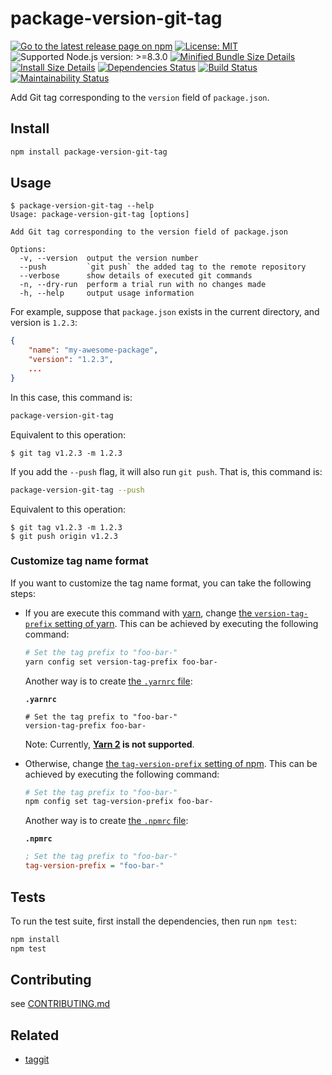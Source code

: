 # package-version-git-tag

[![Go to the latest release page on npm](https://img.shields.io/npm/v/package-version-git-tag.svg)][npm]
[![License: MIT](https://img.shields.io/static/v1?label=license&message=MIT&color=green)][github-license]
![Supported Node.js version: >=8.3.0](https://img.shields.io/static/v1?label=node&message=%3E%3D8.3.0&color=brightgreen)
[![Minified Bundle Size Details](https://img.shields.io/bundlephobia/min/package-version-git-tag/2.0.2)](https://bundlephobia.com/result?p=package-version-git-tag@2.0.2)
[![Install Size Details](https://packagephobia.now.sh/badge?p=package-version-git-tag@2.0.2)](https://packagephobia.now.sh/result?p=package-version-git-tag@2.0.2)
[![Dependencies Status](https://david-dm.org/sounisi5011/package-version-git-tag/status.svg)](https://david-dm.org/sounisi5011/package-version-git-tag)
[![Build Status](https://dev.azure.com/sounisi5011/npm%20projects/_apis/build/status/sounisi5011.package-version-git-tag?branchName=master)](https://dev.azure.com/sounisi5011/npm%20projects/_build/latest?definitionId=2&branchName=master)
[![Maintainability Status](https://api.codeclimate.com/v1/badges/ac675a219746d53b79bc/maintainability)](https://codeclimate.com/github/sounisi5011/package-version-git-tag/maintainability)

[npm]: https://www.npmjs.com/package/package-version-git-tag
[github-license]: https://github.com/sounisi5011/package-version-git-tag/blob/v2.0.2/LICENSE

Add Git tag corresponding to the `version` field of `package.json`.

## Install

```sh
npm install package-version-git-tag
```

## Usage

```ShellSession
$ package-version-git-tag --help
Usage: package-version-git-tag [options]

Add Git tag corresponding to the version field of package.json

Options:
  -v, --version  output the version number
  --push         `git push` the added tag to the remote repository
  --verbose      show details of executed git commands
  -n, --dry-run  perform a trial run with no changes made
  -h, --help     output usage information
```

For example, suppose that `package.json` exists in the current directory, and version is `1.2.3`:

```json
{
    "name": "my-awesome-package",
    "version": "1.2.3",
    ...
}
```

In this case, this command is:

```sh
package-version-git-tag
```

Equivalent to this operation:

```ShellSession
$ git tag v1.2.3 -m 1.2.3
```

If you add the `--push` flag, it will also run `git push`. That is, this command is:

```sh
package-version-git-tag --push
```

Equivalent to this operation:

```ShellSession
$ git tag v1.2.3 -m 1.2.3
$ git push origin v1.2.3
```

### Customize tag name format

If you want to customize the tag name format, you can take the following steps:

* If you are execute this command with [yarn], change [the `version-tag-prefix` setting of yarn](https://classic.yarnpkg.com/docs/cli/version#toc-git-tags).
  This can be achieved by executing the following command:

  ```sh
  # Set the tag prefix to "foo-bar-"
  yarn config set version-tag-prefix foo-bar-
  ```

  Another way is to create [the `.yarnrc` file](https://classic.yarnpkg.com/docs/yarnrc):

  **`.yarnrc`**
  ```
  # Set the tag prefix to "foo-bar-"
  version-tag-prefix foo-bar-
  ```

  Note: Currently, **[Yarn 2](https://github.com/yarnpkg/berry) is not supported**.

[yarn]: https://yarnpkg.com

* Otherwise, change [the `tag-version-prefix` setting of npm](https://docs.npmjs.com/misc/config#tag-version-prefix).
  This can be achieved by executing the following command:

  ```sh
  # Set the tag prefix to "foo-bar-"
  npm config set tag-version-prefix foo-bar-
  ```

  Another way is to create [the `.npmrc` file](https://docs.npmjs.com/files/npmrc):

  **`.npmrc`**
  ```ini
  ; Set the tag prefix to "foo-bar-"
  tag-version-prefix = "foo-bar-"
  ```

## Tests

To run the test suite, first install the dependencies, then run `npm test`:

```sh
npm install
npm test
```

## Contributing

see [CONTRIBUTING.md](https://github.com/sounisi5011/package-version-git-tag/blob/master/CONTRIBUTING.md)

## Related

* [taggit](https://github.com/okunishinishi/node-taggit)
